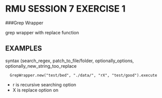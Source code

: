 # RMU SESSION 7 EXERCISE 1

###Grep Wrapper

  grep wrapper with replace function

## EXAMPLES

  syntax (search_regex, patch_to_file/folder, optionally_options, optionally_new_string_too_replace

      GrepWrapper.new("test/bed", "./data/", "rX", "test/good").execute
  
  * r is recursive searching option
  * X is replace option on
